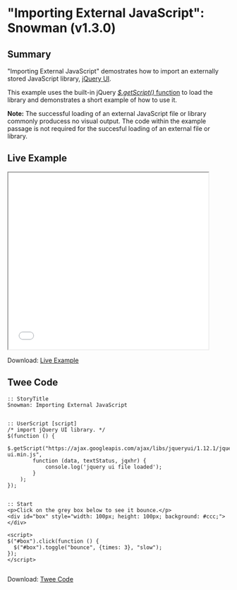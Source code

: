 # "Importing External JavaScript": Snowman (v1.3.0)

## Summary

"Importing External JavaScript" demostrates how to import an externally stored JavaScript library, [jQuery UI](https://jqueryui.com/).

This example uses the built-in jQuery [*$.getScript()* function](https://api.jquery.com/jquery.getscript/) to load the library and demonstrates a short example of how to use it.

<div class="alertbox information"><strong>Note:</strong> The successful loading of an external JavaScript file or library commonly producess no visual output. The code within the example passage is not required for the succesful loading of an external file or library.</div>


## Live Example

<section>
<iframe src="snowman_importexternaljs_example.html" height=400 width=90%></iframe>


Download: <a href="snowman_importexternaljs_example.html" target="_blank">Live Example</a>
</section>

## Twee Code

```
:: StoryTitle
Snowman: Importing External JavaScript


:: UserScript [script]
/* import jQuery UI library. */
$(function () {
	$.getScript("https://ajax.googleapis.com/ajax/libs/jqueryui/1.12.1/jquery-ui.min.js",
		function (data, textStatus, jqxhr) {
			console.log('jquery ui file loaded');
		}
	);
});


:: Start
<p>Click on the grey box below to see it bounce.</p>
<div id="box" style="width: 100px; height: 100px; background: #ccc;"></div>
 
<script>
$("#box").click(function () {
  $("#box").toggle("bounce", {times: 3}, "slow");
});
</script>


```

Download: <a href="snowman_importexternaljs_twee.txt" target="_blank">Twee Code</a>

